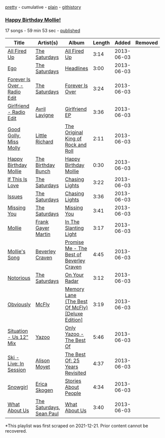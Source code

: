 [pretty](/playlists/pretty/4njfFyb4EgzewhH9kTQuwN.md) - cumulative - [plain](/playlists/plain/4njfFyb4EgzewhH9kTQuwN) - [githistory](https://github.githistory.xyz/mackorone/spotify-playlist-archive/blob/main/playlists/plain/4njfFyb4EgzewhH9kTQuwN)

### [Happy Birthday Mollie!](https://open.spotify.com/playlist/4njfFyb4EgzewhH9kTQuwN)

> 

17 songs - 59 min 53 sec - [published](https://open.spotify.com/playlist/0HTAMrEBaTe5e0DjmLziDY)

| Title | Artist(s) | Album | Length | Added | Removed |
|---|---|---|---|---|---|
| [All Fired Up](https://open.spotify.com/track/4FA0rlBqJ7V4WOAUs4GR63) | [The Saturdays](https://open.spotify.com/artist/15qI5w4XJFLRMwOp2VrlD5) | [All Fired Up](https://open.spotify.com/album/262MZq7EccZmiL7mEJWwE2) | 3:14 | 2013-06-03 |  |
| [Ego](https://open.spotify.com/track/4f1GXaZ9HufrZeFsgxNjDv) | [The Saturdays](https://open.spotify.com/artist/15qI5w4XJFLRMwOp2VrlD5) | [Headlines](https://open.spotify.com/album/5IZLz1qxZ3N2SXLCR9Pv4g) | 3:00 | 2013-06-03 |  |
| [Forever Is Over \- Radio Edit](https://open.spotify.com/track/2BvEfXU2fExL7msWyR5WZA) | [The Saturdays](https://open.spotify.com/artist/15qI5w4XJFLRMwOp2VrlD5) | [Forever Is Over](https://open.spotify.com/album/4UgLw4yxxuZL4eMFZ0EwpM) | 3:24 | 2013-06-03 |  |
| [Girlfriend \- Radio Edit](https://open.spotify.com/track/5xv4ggemGPNpowZAMwEYHH) | [Avril Lavigne](https://open.spotify.com/artist/0p4nmQO2msCgU4IF37Wi3j) | [Girlfriend EP](https://open.spotify.com/album/6WRoFDc1f69ilu8DLaNOsS) | 3:36 | 2013-06-03 |  |
| [Good Golly, Miss Molly](https://open.spotify.com/track/2lPUgk8dGubbPzypeegGYL) | [Little Richard](https://open.spotify.com/artist/4xls23Ye9WR9yy3yYMpAMm) | [The Original King of Rock and Roll](https://open.spotify.com/album/1ER1obEE3anxQ0zu6x10NK) | 2:11 | 2013-06-03 |  |
| [Happy Birthday Mollie](https://open.spotify.com/track/71wLrX4QjDfNO8BlVxRi4F) | [The Birthday Bunch](https://open.spotify.com/artist/0DLUrbFqDNVA1G5c3Dq3Ot) | [Happy Birthday Mollie](https://open.spotify.com/album/2IxelaUcBNFkES9UL88am1) | 0:30 | 2013-06-03 |  |
| [If This Is Love](https://open.spotify.com/track/2DOfPeqPcxXcLpZDIpLpzH) | [The Saturdays](https://open.spotify.com/artist/15qI5w4XJFLRMwOp2VrlD5) | [Chasing Lights](https://open.spotify.com/album/6F1LA0tDqvE80gNVIcQp5Y) | 3:22 | 2013-06-03 |  |
| [Issues](https://open.spotify.com/track/1sWZtdyo3GBQgy3LoAwk5P) | [The Saturdays](https://open.spotify.com/artist/15qI5w4XJFLRMwOp2VrlD5) | [Chasing Lights](https://open.spotify.com/album/6F1LA0tDqvE80gNVIcQp5Y) | 3:36 | 2013-06-03 |  |
| [Missing You](https://open.spotify.com/track/63BaAKm304qELvF2mQItBy) | [The Saturdays](https://open.spotify.com/artist/15qI5w4XJFLRMwOp2VrlD5) | [Missing You](https://open.spotify.com/album/4OCPqXDmFLZJ7toBUR7TMi) | 3:41 | 2013-06-03 |  |
| [Mollie](https://open.spotify.com/track/2ikQ2rP79rCRMxvIcc9wPU) | [Frank Gayer Martin](https://open.spotify.com/artist/78f8IdwJnwDFCgNDImwPpm) | [In The Slanting Light](https://open.spotify.com/album/6KrKjQBg0Nibbs4IKa3I5Q) | 3:17 | 2013-06-03 |  |
| [Mollie's Song](https://open.spotify.com/track/0jTgshcsflLxJmu23d6Vup) | [Beverley Craven](https://open.spotify.com/artist/132bJRT4s9nJz1CwLlfzFT) | [Promise Me \- The Best of Beverley Craven](https://open.spotify.com/album/50jmFFrLkPa2XtJ3cYZRgW) | 4:45 | 2013-06-03 |  |
| [Notorious](https://open.spotify.com/track/4vczspgtbvyBV1hmXOmOZK) | [The Saturdays](https://open.spotify.com/artist/15qI5w4XJFLRMwOp2VrlD5) | [On Your Radar](https://open.spotify.com/album/41BCt4CZbFyoN7AsNGfGC0) | 3:12 | 2013-06-03 |  |
| [Obviously](https://open.spotify.com/track/5o9YtrAEp4yLQsydSldFbL) | [McFly](https://open.spotify.com/artist/47izDDvtOxxz3FzHYuUptd) | [Memory Lane \(The Best Of McFly\) \[Deluxe Edition\]](https://open.spotify.com/album/4wIUJ6kVdgsKdppNMYXKsF) | 3:19 | 2013-06-03 |  |
| [Situation \- Us 12" Mix](https://open.spotify.com/track/7wdvKFiElVQ2toJscG7quZ) | [Yazoo](https://open.spotify.com/artist/1G1mX30GpUJqOr1QU2eBSs) | [Only Yazoo \- The Best Of](https://open.spotify.com/album/2SXWfdXGHFj0boWOGASmbM) | 5:46 | 2013-06-03 |  |
| [Ski \- Live: In Session](https://open.spotify.com/track/3TB1GrAWXvUwFXZeBpxcgE) | [Alison Moyet](https://open.spotify.com/artist/0s0rOb0gT2S9N0SDcjtPC4) | [The Best Of: 25 Years Revisited](https://open.spotify.com/album/5eKAS1HzF1oc4iVGC2zxfM) | 4:37 | 2013-06-03 |  |
| [Snowgirl](https://open.spotify.com/track/2DQPsSc1vpVcjzaUTUoqXw) | [Erica Skogen](https://open.spotify.com/artist/66zWWWUsiyAqXwd2dsdf9S) | [Stories About People](https://open.spotify.com/album/3oehmzOkhR4iT4BvDdHVq4) | 4:34 | 2013-06-03 |  |
| [What About Us](https://open.spotify.com/track/4HM4V3HbXpt4FQeq0Bwo6X) | [The Saturdays](https://open.spotify.com/artist/15qI5w4XJFLRMwOp2VrlD5), [Sean Paul](https://open.spotify.com/artist/3Isy6kedDrgPYoTS1dazA9) | [What About Us](https://open.spotify.com/album/2laTUevCAHTqUnndFjTxZT) | 3:40 | 2013-06-03 |  |

\*This playlist was first scraped on 2021-12-21. Prior content cannot be recovered.
